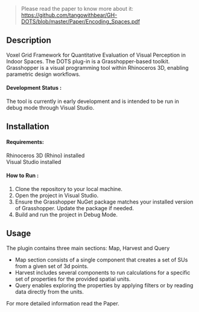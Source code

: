 > Please read the paper to know more about it: https://github.com/tangowithbear/GH-DOTS/blob/master/Paper/Encoding_Spaces.pdf


##  Description
Voxel Grid Framework for Quantitative Evaluation of Visual Perception in Indoor Spaces. The DOTS plug-in is a Grasshopper-based toolkit.
Grasshopper is a visual programming tool within Rhinoceros 3D, enabling parametric design workflows.
#### Development Status :
The tool is currently in early development and is intended to be run in debug mode through Visual Studio.


##  Installation

#### Requirements:
Rhinoceros 3D (Rhino) installed <br>
Visual Studio installed 

#### How to Run :
1. Clone the repository to your local machine. <br>
2. Open the project in Visual Studio. <br>
3. Ensure the Grasshopper NuGet package matches your installed version of Grasshopper. Update the package if needed. <br>
4. Build and run the project in Debug Mode. <br>

## Usage
The plugin contains three main sections: Map, Harvest and Query <br>
- Map section consists of a single component that creates a set of SUs from a given set of 3d points. <br>
- Harvest includes several components to run calculations for a specific set of properties for the provided spatial units. <br>
- Query enables exploring the properties by applying filters or by reading data directly from the units. 

For more detailed information read the Paper.
